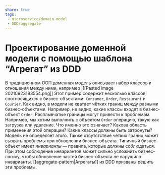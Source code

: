 ```yaml
---
share: true
tags: 
 - microservice/domain-model
 - DDD/aggregate
---
```

# Проектирование доменной модели с помощью шаблона “Агрегат” из DDD
В традиционном ООП доменная модель описывает набор классов и отношения между ними, например 
![[Pasted image 20210923193554.png]]
Этот пример содержит несколько классов, соотносящихся с бизнес-объектами: `Consumer`, `Order`, `Restaurant` и `Courier`. Как видно, в модели не хватает чётких границ между разными бизнес-объектами. Например, не видно, какие классы входят в бизнес-объект `Order`.
Расплывчатые границы могут привести к проблемам.
Например, мы хотим выполнить с объектом `Order` операцию, такую как загрузка или удаление. Что именно это означает? Какова область применения этой операции? Какие классы должны быть затронуты? Модель не определяет этого.
Также отсутстствие чётких границ может вызвать проблемы при обновлении бизнес-объекта. Типичный бизнес-объект имеет *инварианты* — правила, которые должны соблюдаться. При этом соблюдение инвариантов может сильно усложнить бизнес-логику, чтобы обновление частей бизнес-объекта не нарушило инварианты.  [[aggregate-pattern|Агрегаты]] из DDD призваны решить эти проблемы.
